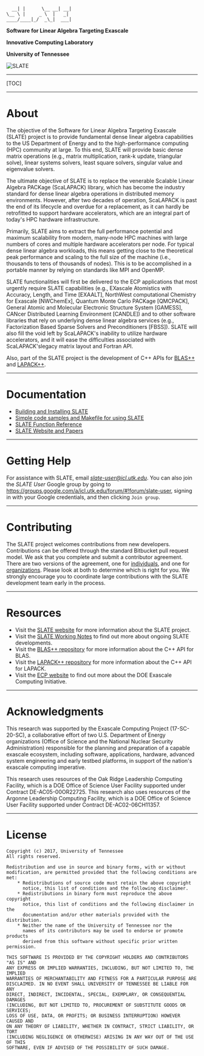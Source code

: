       __| |      \__ __| __|
    \__ \ |     _ \  |   _|
    ____/____|_/  _\_|  ___|

**Software for Linear Algebra Targeting Exascale**

**Innovative Computing Laboratory**

**University of Tennessee**

![SLATE](http://icl.bitbucket.io/slate/artwork/SLATE-Architecture-Illustration.png)

* * *

[TOC]

* * *

About
=====

The objective of the Software for Linear Algebra Targeting Exascale (SLATE) project
is to provide fundamental dense linear algebra capabilities
to the US Department of Energy
and to the high-performance computing (HPC) community at large.
To this end, SLATE will provide basic dense matrix operations
(e.g., matrix multiplication, rank-k update, triangular solve),
linear systems solvers, least square solvers, singular value and eigenvalue solvers.

The ultimate objective of SLATE is to replace
the venerable Scalable Linear Algebra PACKage (ScaLAPACK) library,
which has become the industry standard for dense linear algebra operations
in distributed memory environments.
However, after two decades of operation, ScaLAPACK is past the end of its lifecycle
and overdue for a replacement, as it can hardly be retrofitted
to support hardware accelerators, which are an integral part
of today's HPC hardware infrastructure.

Primarily, SLATE aims to extract the full performance potential and maximum scalability
from modern, many-node HPC machines with large numbers of cores
and multiple hardware accelerators per node.
For typical dense linear algebra workloads, this means getting close
to the theoretical peak performance and scaling to the full size of the machine
(i.e., thousands to tens of thousands of nodes).
This is to be accomplished in a portable manner by relying on standards
like MPI and OpenMP.

SLATE functionalities will first be delivered to the ECP applications
that most urgently require SLATE capabilities
(e.g., EXascale Atomistics with Accuracy, Length, and Time [EXAALT],
NorthWest computational Chemistry for Exascale [NWChemEx],
Quantum Monte Carlo PACKage [QMCPACK],
General Atomic and Molecular Electronic Structure System [GAMESS],
CANcer Distributed Learning Environment [CANDLE])
and to other software libraries that rely on underlying dense linear algebra services
(e.g., Factorization Based Sparse Solvers and Preconditioners [FBSS]).
SLATE will also fill the void left by ScaLAPACK's inability
to utilize hardware accelerators, and it will ease the difficulties
associated with ScaLAPACK'slegacy matrix layout and Fortran API.

Also, part of the SLATE project is the development of C++ APIs
for [BLAS++](https://bitbucket.org/icl/blaspp)
and [LAPACK++](https://bitbucket.org/icl/lapackpp).

* * *

Documentation
=============

* [Building and Installing SLATE](https://bitbucket.org/icl/slate/wiki/Howto/Building_and_Installing_SLATE)
* [Simple code samples and Makefile for using SLATE](https://bitbucket.org/icl/slate-tutorial/src/default/)
* [SLATE Function Reference](https://icl.bitbucket.io/slate/doxygen/html/)
* [SLATE Website and Papers](http://icl.utk.edu/slate/)

* * *

Getting Help
============

For assistance with SLATE, email *slate-user@icl.utk.edu*.
You can also join the *SLATE User* Google group by going to
https://groups.google.com/a/icl.utk.edu/forum/#!forum/slate-user,
signing in with your Google credentials, and then clicking `Join group`.

* * *

Contributing
============

The SLATE project welcomes contributions from new developers.
Contributions can be offered through the standard Bitbucket pull request model.
We ask that you complete and submit a contributor agreement.
There are two versions of the agreement,
one for [individuals](https://bitbucket.org/icl/slate/downloads/slate-individual-contributor-agreement-v02.doc),
and one for [organizations](https://bitbucket.org/icl/slate/downloads/slate-corporate-contributor-agreement-v02.doc).
Please look at both to determine which is right for you.
We strongly encourage you to coordinate large contributions with the SLATE development team early in the process.

* * *

Resources
=========

* Visit the [SLATE website](http://icl.utk.edu/slate/) for more information about the SLATE project.
* Visit the [SLATE Working Notes](http://www.icl.utk.edu/publications/series/swans) to find out more about ongoing SLATE developments.
* Visit the [BLAS++ repository](https://bitbucket.org/icl/blaspp) for more information about the C++ API for BLAS.
* Visit the [LAPACK++ repository](https://bitbucket.org/icl/lapackpp) for more information about the C++ API for LAPACK.
* Visit the [ECP website](https://exascaleproject.org) to find out more about the DOE Exascale Computing Initiative.

* * *

Acknowledgments
===============

This research was supported by the Exascale Computing Project (17-SC-20-SC),
a collaborative effort of two U.S. Department of Energy organizations
(Office of Science and the National Nuclear Security Administration)
responsible for the planning and preparation of a capable exascale ecosystem,
including software, applications, hardware, advanced system engineering
and early testbed platforms, in support of the nation's exascale computing imperative.

This research uses resources of the Oak Ridge Leadership Computing Facility,
which is a DOE Office of Science User Facility supported under Contract DE-AC05-00OR22725.
This research also uses resources of the Argonne Leadership Computing Facility,
which is a DOE Office of Science User Facility supported under Contract DE-AC02-06CH11357.

* * *

License
=======

    Copyright (c) 2017, University of Tennessee
    All rights reserved.

    Redistribution and use in source and binary forms, with or without
    modification, are permitted provided that the following conditions are met:
        * Redistributions of source code must retain the above copyright
          notice, this list of conditions and the following disclaimer.
        * Redistributions in binary form must reproduce the above copyright
          notice, this list of conditions and the following disclaimer in the
          documentation and/or other materials provided with the distribution.
        * Neither the name of the University of Tennessee nor the
          names of its contributors may be used to endorse or promote products
          derived from this software without specific prior written permission.

    THIS SOFTWARE IS PROVIDED BY THE COPYRIGHT HOLDERS AND CONTRIBUTORS "AS IS" AND
    ANY EXPRESS OR IMPLIED WARRANTIES, INCLUDING, BUT NOT LIMITED TO, THE IMPLIED
    WARRANTIES OF MERCHANTABILITY AND FITNESS FOR A PARTICULAR PURPOSE ARE
    DISCLAIMED. IN NO EVENT SHALL UNIVERSITY OF TENNESSEE BE LIABLE FOR ANY
    DIRECT, INDIRECT, INCIDENTAL, SPECIAL, EXEMPLARY, OR CONSEQUENTIAL DAMAGES
    (INCLUDING, BUT NOT LIMITED TO, PROCUREMENT OF SUBSTITUTE GOODS OR SERVICES;
    LOSS OF USE, DATA, OR PROFITS; OR BUSINESS INTERRUPTION) HOWEVER CAUSED AND
    ON ANY THEORY OF LIABILITY, WHETHER IN CONTRACT, STRICT LIABILITY, OR TORT
    (INCLUDING NEGLIGENCE OR OTHERWISE) ARISING IN ANY WAY OUT OF THE USE OF THIS
    SOFTWARE, EVEN IF ADVISED OF THE POSSIBILITY OF SUCH DAMAGE.
